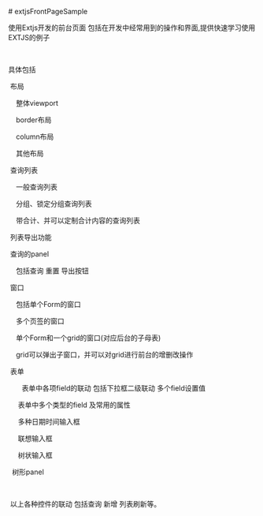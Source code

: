 <p>
    # extjsFrontPageSample
</p>
<p>
    使用Extjs开发的前台页面 包括在开发中经常用到的操作和界面,提供快速学习使用EXTJS的例子
</p>
<p>
    <br/>
</p>
<p>
    具体包括&nbsp;
</p>
<p>
    &nbsp;布局&nbsp;
</p>
<p>
    &nbsp; &nbsp; 整体viewport
</p>
<p>
    &nbsp; &nbsp; border布局
</p>
<p>
    &nbsp; &nbsp; column布局
</p>
<p>
    &nbsp; &nbsp; 其他布局
</p>
<p>
    &nbsp;查询列表
</p>
<p>
    &nbsp; &nbsp; 一般查询列表
</p>
<p>
    &nbsp; &nbsp; 分组、锁定分组查询列表
</p>
<p>
    &nbsp; &nbsp; 带合计、并可以定制合计内容的查询列表
</p>
<p>
    &nbsp;列表导出功能
</p>
<p>
    &nbsp;查询的panel
</p>
<p>
    &nbsp; &nbsp; 包括查询 重置 导出按钮
</p>
<p>
    &nbsp;窗口
</p>
<p>
    &nbsp; &nbsp; 包括单个Form的窗口
</p>
<p>
    &nbsp; &nbsp; 多个页签的窗口
</p>
<p>
    &nbsp; &nbsp; 单个Form和一个grid的窗口(对应后台的子母表)
</p>
<p>
    &nbsp; &nbsp; grid可以弹出子窗口，并可以对grid进行前台的增删改操作
</p>
<p>
    &nbsp;表单
</p>
<p>
    &nbsp; &nbsp; &nbsp;表单中各项field的联动 包括下拉框二级联动 多个field设置值
</p>
<p>
    &nbsp; &nbsp; &nbsp;表单中多个类型的field 及常用的属性
</p>
<p>
    &nbsp; &nbsp; &nbsp;多种日期时间输入框
</p>
<p>
    &nbsp; &nbsp; &nbsp;联想输入框&nbsp;
</p>
<p>
    &nbsp; &nbsp; &nbsp;树状输入框
</p>
<p>
    &nbsp; 树形panel
</p>
<p>
    &nbsp;&nbsp;
</p>
<p>
    <span class="Apple-tab-span" style="white-space: pre;">	</span>以上各种控件的联动 包括查询 新增 列表刷新等。
</p>
<p>
    <br/>
</p>
